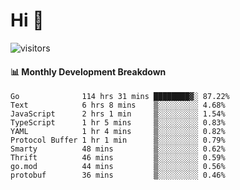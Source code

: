 # Hi 👋
 
![visitors](https://visitor-badge.glitch.me/badge?page_id=sorcererxw.sorcererx)

#### 📊 Monthly Development Breakdown

<!--START_SECTION:waka-->
```text
Go              114 hrs 31 mins ████████▓░ 87.22%
Text            6 hrs 8 mins    ▒░░░░░░░░░ 4.68%
JavaScript      2 hrs 1 min     ▒░░░░░░░░░ 1.54%
TypeScript      1 hr 5 mins     ▒░░░░░░░░░ 0.83%
YAML            1 hr 4 mins     ▒░░░░░░░░░ 0.82%
Protocol Buffer 1 hr 1 min      ▒░░░░░░░░░ 0.79%
Smarty          48 mins         ▒░░░░░░░░░ 0.62%
Thrift          46 mins         ▒░░░░░░░░░ 0.59%
go.mod          44 mins         ▒░░░░░░░░░ 0.56%
protobuf        36 mins         ▒░░░░░░░░░ 0.46%
```
<!--END_SECTION:waka-->
